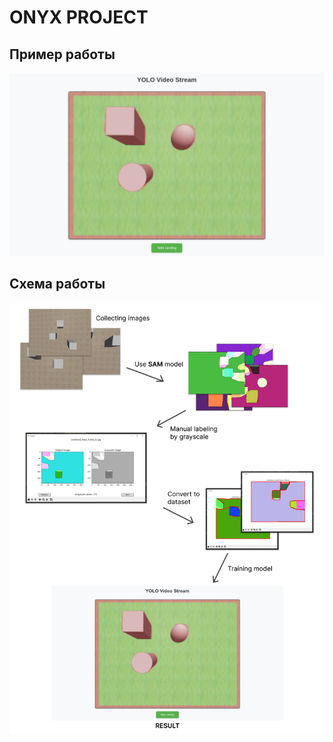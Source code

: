 # ONYX PROJECT

## Пример работы
![Пример](screenshot_work.png)

## Схема работы
![Пример](scheme.jpg)
